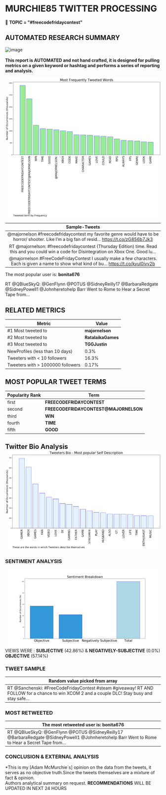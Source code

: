 # MURCHIE85 TWITTER PROCESSING 
&#x1F34E; **TOPIC = "#freecodefridaycontest"**

## AUTOMATED RESEARCH SUMMARY

![image](https://marketingplatform.google.com/about/static/images/gmp/analytics-smb-benefit.jpg)
<br></br>
<b> This report is AUTOMATED and not hand crafted, it is designed for pulling metrics on a given keyword or hashtag and performs a series of reporting and analysis.</b>



![image](TWEETS.png)



|                **Sample-Tweets**        |
| :-------------: |
| @majornelson #freecodefridaycontest my favorite genre would have to be horror/ shooter. Like I’m a big fan of resid… https://t.co/zG856b7Jk3 |
| RT @majornelson: #freecodefridaycontest (Thursday Edition) time. Read this and you could win a code for Disintegration on Xbox One. Good lu… |
| @majornelson #FreeCodeFridayContest I usually make a few characters.  Each is given a name to show what kind of bu… https://t.co/kyul0ivy2b |

The most popular user is: **bonita676**
<div class="alert alert-block alert-danger"> RT @QBlueSkyQ: @GenFlynn @POTUS @SidneyReilly17 @BarbaraRedgate @SidneyPowell1 @Johnheretohelp Barr Went to Rome to Hear a Secret Tape from…</div>

## RELATED METRICS<br>
| Metric | Value |
| ------------- | ------------- |
| #1 Most tweeted to  | **majornelson** |
| #2 Most tweeted to  | **RatalaikaGames** |
| #3 Most tweeted to  | **TGGJustin** |
| NewProfiles (less than 10 days) | 0.3%  |
| Tweeters with < 10 followers  | 16.3%|
| Tweeters with > 1000000 followers  | 0.17%  |



## MOST POPULAR TWEET TERMS 


| Popularity Rank  | Term |
| ------------- | ------------- |
| first  | **FREECODEFRIDAYCONTEST**  |
| second  | **FREECODEFRIDAYCONTEST@MAJORNELSON**  |
| third  | **WIN** |
| fourth  | **TIME**  |
| fifth  | **GOOD**  |


## Twitter Bio Analysis![image](BIO.png)
### SENTIMENT ANALYSIS
![image](sentiment.png)
VIEWS WERE : **SUBJECTIVE**  (42.86%) & **NEGATIVELY-SUBJECTIVE** (0.0%) **OBJECTIVE** (57.14%)

### TWEET SAMPLE 
| Random value picked from array |
| ------------- |
|RT @Sanchenski: #FreeCodeFridayContest #steam #giveaway! RT AND FOLLOW for a chance to win XCOM 2 and a couple DLC! Stay busy and stay safe… |

### MOST RETWEETED 

| The most retweeted user is: **bonita676**  |
| ------------- |
| RT @QBlueSkyQ: @GenFlynn @POTUS @SidneyReilly17 @BarbaraRedgate @SidneyPowell1 @Johnheretohelp Barr Went to Rome to Hear a Secret Tape from… |

### CONCLUSION & EXTERNAL ANALYSIS

*This is my [Adam McMurchie`s] opinion on the data from the tweets, it serves as no objective truth.Since the tweets themselves are a mixture of fact & opinion.<br>
Authors analytical summary on request.
**RECOMMENDATIONS** WILL BE UPDATED IN NEXT  24 HOURS <br>